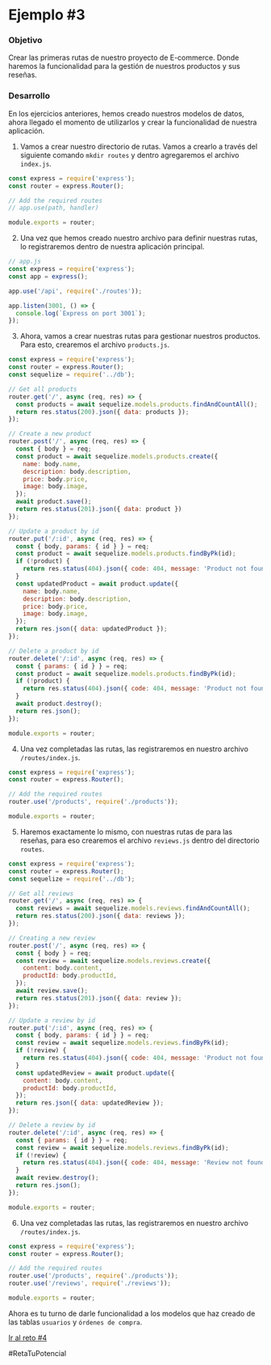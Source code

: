 # Ejemplo #3
### Objetivo
Crear las primeras rutas de nuestro proyecto de E-commerce. Donde haremos la funcionalidad para la gestión de nuestros productos y sus reseñas.

### Desarrollo
En los ejercicios anteriores, hemos creado nuestros modelos de datos, ahora llegado el momento de utilizarlos y crear la funcionalidad de nuestra aplicación.

1. Vamos a crear nuestro directorio de rutas. Vamos a crearlo a través del siguiente comando `mkdir routes` y dentro agregaremos el archivo `index.js`.
```js
const express = require('express');
const router = express.Router();

// Add the required routes
// app.use(path, handler)

module.exports = router;
```

2. Una vez que hemos creado nuestro archivo para definir nuestras rutas, lo registraremos dentro de nuestra aplicación principal.
```js
// app.js
const express = require('express');
const app = express();

app.use('/api', require('./routes'));

app.listen(3001, () => {
  console.log(`Express on port 3001`);
});
```

3. Ahora, vamos a crear nuestras rutas para gestionar nuestros productos. Para esto, crearemos el archivo `products.js`.
```js
const express = require('express');
const router = express.Router();
const sequelize = require('../db');

// Get all products
router.get('/', async (req, res) => {
  const products = await sequelize.models.products.findAndCountAll();
  return res.status(200).json({ data: products });
});

// Create a new product
router.post('/', async (req, res) => {
  const { body } = req;
  const product = await sequelize.models.products.create({
    name: body.name,
    description: body.description,
    price: body.price,
    image: body.image,
  });
  await product.save();
  return res.status(201).json({ data: product })
});

// Update a product by id
router.put('/:id', async (req, res) => {
  const { body, params: { id } } = req;
  const product = await sequelize.models.products.findByPk(id);
  if (!product) {
    return res.status(404).json({ code: 404, message: 'Product not found' });
  }
  const updatedProduct = await product.update({
    name: body.name,
    description: body.description,
    price: body.price,
    image: body.image,
  });
  return res.json({ data: updatedProduct });
});

// Delete a product by id
router.delete('/:id', async (req, res) => {
  const { params: { id } } = req;
  const product = await sequelize.models.products.findByPk(id);
  if (!product) {
    return res.status(404).json({ code: 404, message: 'Product not found' });
  }
  await product.destroy();
  return res.json();
});

module.exports = router;
```

4. Una vez completadas las rutas, las registraremos en nuestro archivo `/routes/index.js`.
```js
const express = require('express');
const router = express.Router();

// Add the required routes
router.use('/products', require('./products'));

module.exports = router;
```

5. Haremos exactamente lo mismo, con nuestras rutas de para las reseñas, para eso crearemos el archivo `reviews.js` dentro del directorio `routes`.
```js
const express = require('express');
const router = express.Router();
const sequelize = require('../db');

// Get all reviews
router.get('/', async (req, res) => {
  const reviews = await sequelize.models.reviews.findAndCountAll();
  return res.status(200).json({ data: reviews });
});

// Creating a new review
router.post('/', async (req, res) => {
  const { body } = req;
  const review = await sequelize.models.reviews.create({
    content: body.content,
    productId: body.productId,
  });
  await review.save();
  return res.status(201).json({ data: review });
});

// Update a review by id
router.put('/:id', async (req, res) => {
  const { body, params: { id } } = req;
  const review = await sequelize.models.reviews.findByPk(id);
  if (!review) {
    return res.status(404).json({ code: 404, message: 'Product not found' });
  }
  const updatedReview = await product.update({
    content: body.content,
    productId: body.productId,
  });
  return res.json({ data: updatedReview });
});

// Delete a review by id
router.delete('/:id', async (req, res) => {
  const { params: { id } } = req;
  const review = await sequelize.models.reviews.findByPk(id);
  if (!review) {
    return res.status(404).json({ code: 404, message: 'Review not found' });
  }
  await review.destroy();
  return res.json();
});

module.exports = router;
```

6. Una vez completadas las rutas, las registraremos en nuestro archivo `/routes/index.js`.
```js
const express = require('express');
const router = express.Router();

// Add the required routes
router.use('/products', require('./products'));
router.use('/reviews', require('./reviews'));

module.exports = router;
```

Ahora es tu turno de darle funcionalidad a los modelos que haz creado de las tablas `usuarios` y `órdenes de compra`.

[Ir al reto #4](https://github.com/beduExpert/B2-Backend-Node-2020/tree/master/Sesion-07/Reto-01)

#RetaTuPotencial
